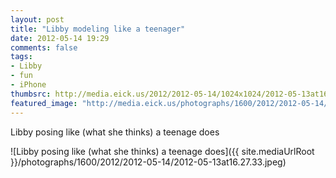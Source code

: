 ```yaml
---
layout: post
title: "Libby modeling like a teenager"
date: 2012-05-14 19:29
comments: false
tags: 
- Libby
- fun
- iPhone
thumbsrc: http://media.eick.us/2012/2012-05-14/1024x1024/2012-05-13at16.27.33.jpeg
featured_image: "http://media.eick.us/photographs/1600/2012/2012-05-14/2012-05-13at16.27.33.jpeg"
---
```

Libby posing like (what she thinks) a teenage does



![Libby posing like (what she thinks) a teenage does]({{ site.mediaUrlRoot }}/photographs/1600/2012/2012-05-14/2012-05-13at16.27.33.jpeg)

